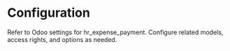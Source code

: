# Configuration

Refer to Odoo settings for hr_expense_payment. Configure related models, access rights, and options as needed.
